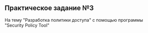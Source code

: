 ## Практическое задание №3
На тему "Разработка политики доступа" с помощью программы "Security Policy Tool"
